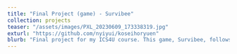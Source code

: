 ```yaml
---
title: "Final Project (game) - Survibee"
collection: projects
teaser: "/assets/images/PXL_20230609_173338319.jpg"
exturl: "https://github.com/nyiyui/koseihoryuen"
blurb: "Final project for my ICS4U course. This game, Survibee, follows the path of a bee that learns about how humans are hurting everyone by e.g. using pesticides."
---
```

